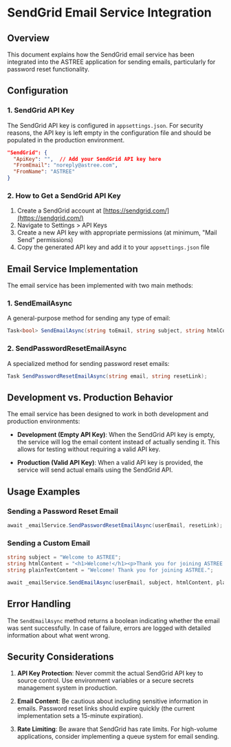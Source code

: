 # SendGrid Email Service Integration

## Overview
This document explains how the SendGrid email service has been integrated into the ASTREE application for sending emails, particularly for password reset functionality.

## Configuration

### 1. SendGrid API Key
The SendGrid API key is configured in `appsettings.json`. For security reasons, the API key is left empty in the configuration file and should be populated in the production environment.

```json
"SendGrid": {
  "ApiKey": "",  // Add your SendGrid API key here
  "FromEmail": "noreply@astree.com",
  "FromName": "ASTREE"
}
```

### 2. How to Get a SendGrid API Key
1. Create a SendGrid account at [https://sendgrid.com/](https://sendgrid.com/)
2. Navigate to Settings > API Keys
3. Create a new API key with appropriate permissions (at minimum, "Mail Send" permissions)
4. Copy the generated API key and add it to your `appsettings.json` file

## Email Service Implementation

The email service has been implemented with two main methods:

### 1. SendEmailAsync
A general-purpose method for sending any type of email:

```csharp
Task<bool> SendEmailAsync(string toEmail, string subject, string htmlContent, string plainTextContent = null);
```

### 2. SendPasswordResetEmailAsync
A specialized method for sending password reset emails:

```csharp
Task SendPasswordResetEmailAsync(string email, string resetLink);
```

## Development vs. Production Behavior

The email service has been designed to work in both development and production environments:

- **Development (Empty API Key)**: When the SendGrid API key is empty, the service will log the email content instead of actually sending it. This allows for testing without requiring a valid API key.

- **Production (Valid API Key)**: When a valid API key is provided, the service will send actual emails using the SendGrid API.

## Usage Examples

### Sending a Password Reset Email

```csharp
await _emailService.SendPasswordResetEmailAsync(userEmail, resetLink);
```

### Sending a Custom Email

```csharp
string subject = "Welcome to ASTREE";
string htmlContent = "<h1>Welcome!</h1><p>Thank you for joining ASTREE.</p>";
string plainTextContent = "Welcome! Thank you for joining ASTREE.";

await _emailService.SendEmailAsync(userEmail, subject, htmlContent, plainTextContent);
```

## Error Handling

The `SendEmailAsync` method returns a boolean indicating whether the email was sent successfully. In case of failure, errors are logged with detailed information about what went wrong.

## Security Considerations

1. **API Key Protection**: Never commit the actual SendGrid API key to source control. Use environment variables or a secure secrets management system in production.

2. **Email Content**: Be cautious about including sensitive information in emails. Password reset links should expire quickly (the current implementation sets a 15-minute expiration).

3. **Rate Limiting**: Be aware that SendGrid has rate limits. For high-volume applications, consider implementing a queue system for email sending.